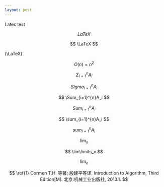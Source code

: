 ```yaml
---
layout: post
---
```

Latex test

$$ LaTeX $$

$$ \LaTeX $$

\(\LaTeX\)

$$ O(n)=n^2 $$

$$ \Sigma_{i=1}^{n}A_i $$

$$ Sigma_{i=1}^{n}A_i $$

$$ \Sum_{i=1}^{n}A_i $$

$$ Sum_{i=1}^{n}A_i $$

$$ \sum_{i=1}^{n}A_i $$

$$ sum_{i=1}^{n}A_i $$

$$ \lim_x $$

$$ \lim\limits_x $$

$$ \lim\nolimits_x $$

$$ \ref{1} Cormen T.H. 等著; 殷建平等译. Introduction to Algorithm, Third Edition[M]. 北京:机械工业出版社, 2013.1. $$